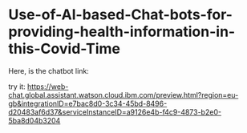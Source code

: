 # Use-of-Al-based-Chat-bots-for-providing-health-information-in-this-Covid-Time

Here, is the chatbot link:

try it:
https://web-chat.global.assistant.watson.cloud.ibm.com/preview.html?region=eu-gb&integrationID=e7bac8d0-3c34-45bd-8496-d20483af6d37&serviceInstanceID=a9126e4b-f4c9-4873-b2e0-5ba8d04b3204
